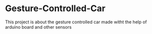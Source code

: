 # Gesture-Controlled-Car
This project is about the gesture controlled car made witht the help of arduino board and other sensors

